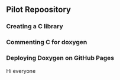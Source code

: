 ## Pilot Repoository 

### Creating a C library

### Commenting C for doxygen
### Deploying Doxygen on GitHub Pages

Hi everyone
